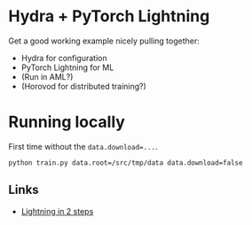 # Hydra + PyTorch Lightning

Get a good working example nicely pulling together:

- Hydra for configuration
- PyTorch Lightning for ML
- (Run in AML?)
- (Horovod for distributed training?)

# Running locally

First time without the `data.download=...`.

```
python train.py data.root=/src/tmp/data data.download=false
```

## Links

- [Lightning in 2 steps](https://pytorch-lightning.readthedocs.io/en/stable/new-project.html)
